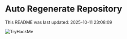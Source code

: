 # Auto Regenerate Repository

This README was last updated: 2025-10-11 23:08:09

 ![TryHackMe](https://tryhackme.com/badge/533634)